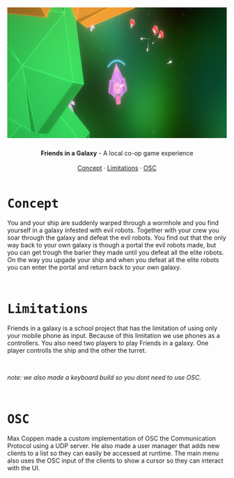 <h1 align="center">
    <div align="center">
        <img Height=300 src="https://github.com/FunkyBuritto/Friends-in-a-galaxy/blob/main/.github/assets/FIAG%20Screenshot.png"> 
    </div>
</h1>


<div align="center">
  <b>Friends in a Galaxy</b> - A local co-op game experience<br>
</div>

<br>

<div align="center">
    <a href="#Concept">Concept</a>
    ·
    <a href="#Limitations">Limitations</a>
    ·
    <a href="#OSC">OSC</a>
</div>

<br>

<h1><samp>Concept</samp></h1>

You and your ship are suddenly warped through a wormhole and you find yourself in a galaxy infested with evil robots. Together with your crew you soar through the galaxy and defeat the evil robots. You find out that the only way back to your own galaxy is though a portal the evil robots made, but you can get trough the barier they made until you defeat all the elite robots. On the way you upgade your ship and when you defeat all the elite robots you can enter the portal and return back to your own galaxy.

<br>

<h1><samp>Limitations</samp></h1>

Friends in a galaxy is a school project that has the limitation of using only your mobile phone as input. Because of this limitation we use phones as a controllers. You also need two players to play Friends in a galaxy. One player controlls the ship and the other the turret.

<br>

*note: we also made a keyboard build so you dont need to use OSC.*

<br>

<h1><samp>OSC</samp></h1>

Max Coppen made a custom implementation of OSC the Communication Protocol using a UDP server.
He also made a user manager that adds new clients to a list so they can easily be accessed at runtime.
The main menu also uses the OSC input of the clients to show a cursor so they can interact with the UI.

<br>

